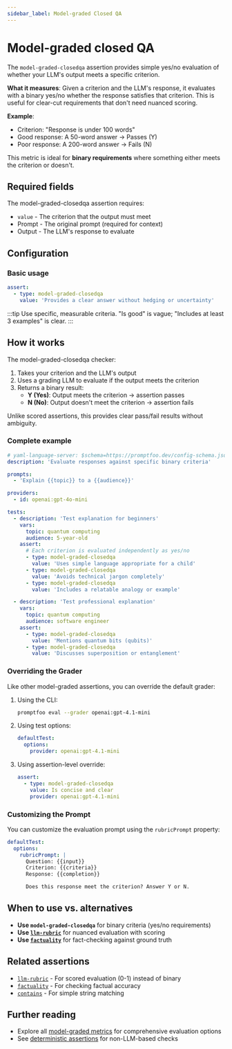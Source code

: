 ```yaml
---
sidebar_label: Model-graded Closed QA
---
```


# Model-graded closed QA

The `model-graded-closedqa` assertion provides simple yes/no evaluation of whether your LLM's output meets a specific criterion.

**What it measures**: Given a criterion and the LLM's response, it evaluates with a binary yes/no whether the response satisfies that criterion. This is useful for clear-cut requirements that don't need nuanced scoring.

**Example**:

- Criterion: "Response is under 100 words"
- Good response: A 50-word answer → Passes (Y)
- Poor response: A 200-word answer → Fails (N)

This metric is ideal for **binary requirements** where something either meets the criterion or doesn't.

## Required fields

The model-graded-closedqa assertion requires:

- `value` - The criterion that the output must meet
- Prompt - The original prompt (required for context)
- Output - The LLM's response to evaluate

## Configuration

### Basic usage

```yaml
assert:
  - type: model-graded-closedqa
    value: 'Provides a clear answer without hedging or uncertainty'
```

:::tip
Use specific, measurable criteria. "Is good" is vague; "Includes at least 3 examples" is clear.
:::

## How it works

The model-graded-closedqa checker:

1. Takes your criterion and the LLM's output
2. Uses a grading LLM to evaluate if the output meets the criterion
3. Returns a binary result:
   - **Y (Yes)**: Output meets the criterion → assertion passes
   - **N (No)**: Output doesn't meet the criterion → assertion fails

Unlike scored assertions, this provides clear pass/fail results without ambiguity.

### Complete example

```yaml title="promptfooconfig.yaml"
# yaml-language-server: $schema=https://promptfoo.dev/config-schema.json
description: 'Evaluate responses against specific binary criteria'

prompts:
  - 'Explain {{topic}} to a {{audience}}'

providers:
  - id: openai:gpt-4o-mini

tests:
  - description: 'Test explanation for beginners'
    vars:
      topic: quantum computing
      audience: 5-year-old
    assert:
      # Each criterion is evaluated independently as yes/no
      - type: model-graded-closedqa
        value: 'Uses simple language appropriate for a child'
      - type: model-graded-closedqa
        value: 'Avoids technical jargon completely'
      - type: model-graded-closedqa
        value: 'Includes a relatable analogy or example'

  - description: 'Test professional explanation'
    vars:
      topic: quantum computing
      audience: software engineer
    assert:
      - type: model-graded-closedqa
        value: 'Mentions quantum bits (qubits)'
      - type: model-graded-closedqa
        value: 'Discusses superposition or entanglement'
```

### Overriding the Grader

Like other model-graded assertions, you can override the default grader:

1. Using the CLI:

   ```sh
   promptfoo eval --grader openai:gpt-4.1-mini
   ```

2. Using test options:

   ```yaml
   defaultTest:
     options:
       provider: openai:gpt-4.1-mini
   ```

3. Using assertion-level override:
   ```yaml
   assert:
     - type: model-graded-closedqa
       value: Is concise and clear
       provider: openai:gpt-4.1-mini
   ```

### Customizing the Prompt

You can customize the evaluation prompt using the `rubricPrompt` property:

```yaml
defaultTest:
  options:
    rubricPrompt: |
      Question: {{input}}
      Criterion: {{criteria}}
      Response: {{completion}}

      Does this response meet the criterion? Answer Y or N.
```

## When to use vs. alternatives

- **Use `model-graded-closedqa`** for binary criteria (yes/no requirements)
- **Use [`llm-rubric`](/docs/configuration/expected-outputs/model-graded/llm-rubric)** for nuanced evaluation with scoring
- **Use [`factuality`](/docs/configuration/expected-outputs/model-graded/factuality)** for fact-checking against ground truth

## Related assertions

- [`llm-rubric`](/docs/configuration/expected-outputs/model-graded/llm-rubric) - For scored evaluation (0-1) instead of binary
- [`factuality`](/docs/configuration/expected-outputs/model-graded/factuality) - For checking factual accuracy
- [`contains`](/docs/configuration/expected-outputs/deterministic#contains) - For simple string matching

## Further reading

- Explore all [model-graded metrics](/docs/configuration/expected-outputs/model-graded) for comprehensive evaluation options
- See [deterministic assertions](/docs/configuration/expected-outputs/deterministic) for non-LLM-based checks
